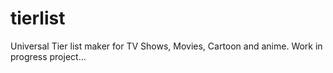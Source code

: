 # tierlist
Universal Tier list maker for TV Shows, Movies, Cartoon and anime. Work in progress project...

